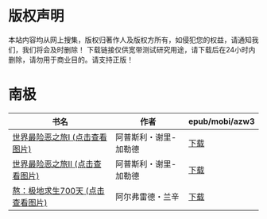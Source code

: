# 版权声明

本站内容均从网上搜集，版权归著作人及版权方所有，如侵犯您的权益，请通知我们，我们将会及时删除！ 下载链接仅供宽带测试研究用途，请下载后在24小时内删除，请勿用于商业目的。请支持正版！

# 南极

| 书名 | 作者 | epub/mobi/azw3 |
| --- | --- | --- |
| [世界最险恶之旅Ⅰ (点击查看图片)](https://www.dushupai.com/attachment/2024/06/08/56bd959a22dddae2.jpg) | 阿普斯利・谢里-加勒德 | [下载](https://url89.ctfile.com/f/31084289-1357046305-ae2452?p=8866) |
| [世界最险恶之旅Ⅱ (点击查看图片)](https://www.dushupai.com/attachment/2024/06/08/ee4a4739af3282d5.jpg) | 阿普斯利・谢里-加勒德 | [下载](https://url89.ctfile.com/f/31084289-1357046278-bbd919?p=8866) |
| [熬：极地求生700天 (点击查看图片)](https://www.dushupai.com/attachment/2024/06/06/610b739faac32cc9.jpg) | 阿尔弗雷德・兰辛 | [下载](https://url89.ctfile.com/f/31084289-1357031866-6e7d0b?p=8866) |
